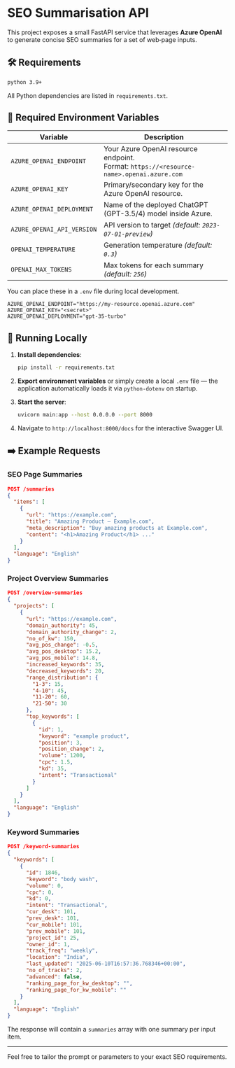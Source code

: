 # SEO Summarisation API

This project exposes a small FastAPI service that leverages **Azure OpenAI** to generate concise SEO summaries for a set of web‐page inputs.

## 🛠️ Requirements

```bash
python 3.9+
```

All Python dependencies are listed in `requirements.txt`.

## 🔐 Required Environment Variables

| Variable | Description |
|----------|-------------|
| `AZURE_OPENAI_ENDPOINT` | Your Azure OpenAI resource endpoint.<br/>Format: `https://<resource-name>.openai.azure.com` |
| `AZURE_OPENAI_KEY` | Primary/secondary key for the Azure OpenAI resource. |
| `AZURE_OPENAI_DEPLOYMENT` | Name of the deployed ChatGPT (GPT-3.5/4) model inside Azure. |
| `AZURE_OPENAI_API_VERSION` | API version to target _(default: `2023-07-01-preview`)_ |
| `OPENAI_TEMPERATURE` | Generation temperature _(default: `0.3`)_ |
| `OPENAI_MAX_TOKENS` | Max tokens for each summary _(default: `256`)_ |

You can place these in a `.env` file during local development.

```dotenv
AZURE_OPENAI_ENDPOINT="https://my-resource.openai.azure.com"
AZURE_OPENAI_KEY="<secret>"
AZURE_OPENAI_DEPLOYMENT="gpt-35-turbo"
```

## 🚀 Running Locally

1. **Install dependencies**:

   ```bash
   pip install -r requirements.txt
   ```

2. **Export environment variables** or simply create a local `.env` file — the
   application automatically loads it via `python-dotenv` on startup.

3. **Start the server**:

   ```bash
   uvicorn main:app --host 0.0.0.0 --port 8000
   ```

4. Navigate to `http://localhost:8000/docs` for the interactive Swagger UI.

## ➡️ Example Requests

### SEO Page Summaries

```json
POST /summaries
{
  "items": [
    {
      "url": "https://example.com",
      "title": "Amazing Product – Example.com",
      "meta_description": "Buy amazing products at Example.com",
      "content": "<h1>Amazing Product</h1> ..."
    }
  ],
  "language": "English"
}
```

### Project Overview Summaries

```json
POST /overview-summaries
{
  "projects": [
    {
      "url": "https://example.com",
      "domain_authority": 45,
      "domain_authority_change": 2,
      "no_of_kw": 150,
      "avg_pos_change": -0.5,
      "avg_pos_desktop": 15.2,
      "avg_pos_mobile": 14.8,
      "increased_keywords": 35,
      "decreased_keywords": 20,
      "range_distribution": {
        "1-3": 15,
        "4-10": 45,
        "11-20": 60,
        "21-50": 30
      },
      "top_keywords": [
        {
          "id": 1,
          "keyword": "example product",
          "position": 3,
          "position_change": 2,
          "volume": 1200,
          "cpc": 1.5,
          "kd": 35,
          "intent": "Transactional"
        }
      ]
    }
  ],
  "language": "English"
}
```

### Keyword Summaries

```json
POST /keyword-summaries
{
  "keywords": [
    {
      "id": 1846,
      "keyword": "body wash",
      "volume": 0,
      "cpc": 0,
      "kd": 0,
      "intent": "Transactional",
      "cur_desk": 101,
      "prev_desk": 101,
      "cur_mobile": 101,
      "prev_mobile": 101,
      "project_id": 25,
      "owner_id": 1,
      "track_freq": "weekly",
      "location": "India",
      "last_updated": "2025-06-10T16:57:36.768346+00:00",
      "no_of_tracks": 2,
      "advanced": false,
      "ranking_page_for_kw_desktop": "",
      "ranking_page_for_kw_mobile": ""
    }
  ],
  "language": "English"
}
```

The response will contain a `summaries` array with one summary per input item.

---

Feel free to tailor the prompt or parameters to your exact SEO requirements. 